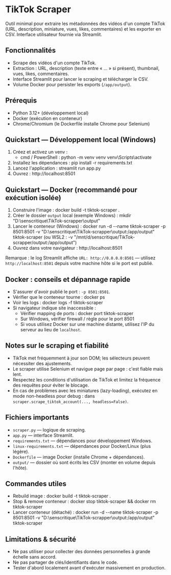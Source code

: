 # TikTok Scraper

Outil minimal pour extraire les métadonnées des vidéos d'un compte TikTok (URL, description, miniature, vues, likes, commentaires) et les exporter en CSV. Interface utilisateur fournie via Streamlit.

## Fonctionnalités
- Scrape des vidéos d'un compte TikTok.
- Extraction : URL, description (texte entre « … » si présent), thumbnail, vues, likes, commentaires.
- Interface Streamlit pour lancer le scraping et télécharger le CSV.
- Volume Docker pour persister les exports (`/app/output`).

## Prérequis
- Python 3.12+ (développement local)
- Docker (exécution en conteneur)
- Chrome/Chromium (le Dockerfile installe Chrome pour Selenium)

## Quickstart — Développement local (Windows)
1. Créez et activez un venv :
   - cmd / PowerShell :
     python -m venv venv
     venv\Scripts\activate
2. Installez les dépendances :
   pip install -r requirements.txt
3. Lancez l'application :
   streamlit run app.py
4. Ouvrez :
   http://localhost:8501

## Quickstart — Docker (recommandé pour exécution isolée)
1. Construire l'image :
   docker build -t tiktok-scraper .
2. Créer le dossier `output` local (exemple Windows) :
   mkdir "D:\senscritique\TikTok-scrapper\output"
3. Lancer le conteneur (Windows) :
   docker run -d --name tiktok-scraper -p 8501:8501 -v "D:\senscritique\TikTok-scrapper\output:/app/output" tiktok-scraper
   (ou WSL2 : -v "/mnt/d/senscritique/TikTok-scrapper/output:/app/output")
4. Ouvrez dans votre navigateur :
   http://localhost:8501

Remarque : le log Streamlit affiche `URL: http://0.0.0.0:8501` — utilisez `http://localhost:8501` depuis votre machine hôte si le port est publié.

## Docker : conseils et dépannage rapide
- S'assurer d'avoir publié le port : `-p 8501:8501`.
- Vérifier que le conteneur tourne :
  docker ps
- Voir les logs :
  docker logs -f tiktok-scraper
- Si navigateur indique site inaccessible :
  - Vérifier mapping de ports : docker port tiktok-scraper
  - Sur Windows, vérifier firewall / règle pour le port 8501
  - Si vous utilisez Docker sur une machine distante, utilisez l'IP du serveur au lieu de `localhost`.

## Notes sur le scraping et fiabilité
- TikTok met fréquemment à jour son DOM; les sélecteurs peuvent nécessiter des ajustements.
- Le scraper utilise Selenium et navigue page par page : c'est fiable mais lent.
- Respectez les conditions d'utilisation de TikTok et limitez la fréquence des requêtes pour éviter le blocage.
- En cas de problèmes avec les miniatures (lazy-loading), exécutez en mode non-headless pour debug : dans `scraper.scrape_tiktok_account(..., headless=False)`.

## Fichiers importants
- `scraper.py` — logique de scraping.
- `app.py` — interface Streamlit.
- `requirements.txt` — dépendances pour développement Windows.
- `linux-requirements.txt` — dépendances pour Docker/Linux (plus légère).
- `Dockerfile` — image Docker (installe Chrome + dépendances).
- `output/` — dossier où sont écrits les CSV (monter en volume depuis l'hôte).

## Commandes utiles
- Rebuild image :
  docker build -t tiktok-scraper .
- Stop & remove conteneur :
  docker stop tiktok-scraper && docker rm tiktok-scraper
- Lancer conteneur (détaché) :
  docker run -d --name tiktok-scraper -p 8501:8501 -v "D:\senscritique\TikTok-scrapper\output:/app/output" tiktok-scraper

## Limitations & sécurité
- Ne pas utiliser pour collecter des données personnelles à grande échelle sans accord.
- Ne pas partager de clés/identifiants dans le code.
- Tester d'abord localement avant d'exécuter massivement en production.
